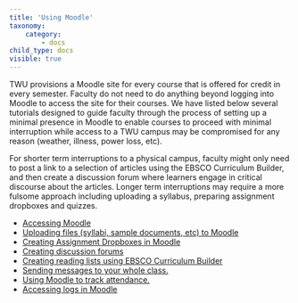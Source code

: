 ```yaml
---
title: 'Using Moodle'
taxonomy:
    category:
        - docs
child_type: docs
visible: true
---
```


TWU provisions a Moodle site for every course that is offered for credit in every semester. Faculty do not need to do anything beyond logging into Moodle to access the site for their courses. We have listed below several tutorials designed to guide faculty through the process of setting up a minimal presence in Moodle to enable courses to proceed with minimal interruption while access to a TWU campus may be compromised for any reason (weather, illness, power loss, etc).

For shorter term interruptions to a physical campus, faculty might only need to post a link to a selection of articles using the EBSCO Curriculum Builder, and then create a discussion forum where learners engage in critical discourse about the articles. Longer term interruptions may require a more fulsome approach including uploading a syllabus, preparing assignment dropboxes and quizzes.
- [Accessing Moodle](https://create.twu.ca/help/moodle/basics/introduction)
- [Uploading files (syllabi, sample documents, etc) to Moodle](http://create.twu.ca/help/moodle/faculty/activity-or-resource/adding-resources)
- [Creating Assignment Dropboxes in Moodle](http://create.twu.ca/help/moodle/faculty/activity-or-resource/creating-an-assignment-dropbox)
- [Creating discussion forums](https://create.twu.ca/help/moodle/faculty/activity-or-resource/creating-a-forum)
- [Creating reading lists using EBSCO Curriculum Builder](http://create.twu.ca/help/moodle/faculty/activity-or-resource/ebsco-curriculum-builder)
- [Sending messages to your whole class.](https://create.twu.ca/help/moodle/faculty/participants/sending-mass-messages)
- [Using Moodle to track attendance.](http://create.twu.ca/help/moodle/faculty/activity-or-resource/attendance-activity)
- [Accessing logs in Moodle](https://create.twu.ca/help/moodle/faculty/participants/view-course-logs)
